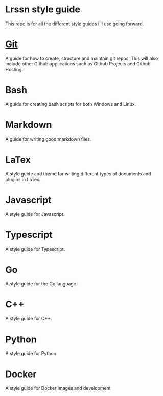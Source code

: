 # Lrssn style guide

This repo is for all the different style guides i'll use going forward.

# [Git](./Git.md)
A guide for how to create, structure and maintain git repos. This will also include other Github applications such as Github Projects and Github Hosting.

# Bash
A guide for creating bash scripts for both Windows and Linux.

# Markdown
A guide for writing good markdown files.

# LaTex
A style guide and theme for writing different types of documents and plugins in LaTex.

# Javascript
A style guide for Javascript.

# Typescript
A style guide for Typescript.

# Go
A style guide for the Go language.

# C++
A style guide for C++.

# Python
A style guide for Python.

# Docker
A style guide for Docker images and development